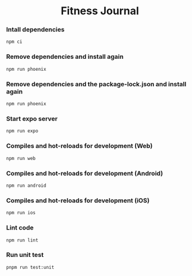 <h1 align='center'>Fitness Journal</h1>

### Intall dependencies

```
npm ci
```

### Remove dependencies and install again

```
npm run phoenix
```

### Remove dependencies and the package-lock.json and install again

```
npm run phoenix
```

### Start expo server

```
npm run expo
```

### Compiles and hot-reloads for development (Web)

```
npm run web
```

### Compiles and hot-reloads for development (Android)

```
npm run android
```

### Compiles and hot-reloads for development (iOS)

```
npm run ios
```

### Lint code

```
npm run lint
```

### Run unit test

```
pnpm run test:unit
```
